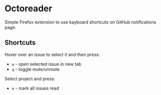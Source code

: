 # Octoreader

Simple Firefox extension to use kayboard shortcuts on GitHub notifications page.

## Shortcuts

Hover over an issue to select it and then press:
* `w` - open selected issue in new tab
* `q` - toggle mute/unmute

Select project and press:
* `e` - mark all issues read
